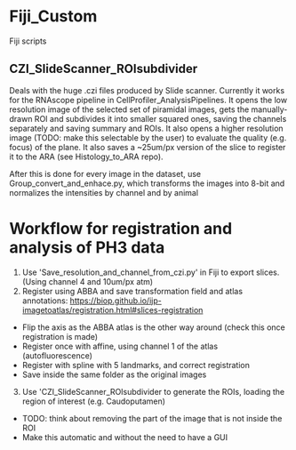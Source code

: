 # Fiji_Custom
Fiji scripts

## CZI_SlideScanner_ROIsubdivider
Deals with the huge .czi files produced by Slide scanner. Currently it works for the RNAscope pipeline in CellProfiler_AnalysisPipelines. 
It opens the low resolution image of the selected set of piramidal images, gets the manually-drawn ROI and subdivides it into smaller squared ones, saving the channels separately and saving summary and ROIs. It also opens a higher resolution image (TODO: make this selectable by the user) to evaluate the quality (e.g. focus) of the plane. It also saves a ~25um/px version of the slice to register it to the ARA (see Histology_to_ARA repo).

After this is done for every image in the dataset, use Group_convert_and_enhace.py, which transforms the images into 8-bit and normalizes the intensities by channel and by animal

# Workflow for registration and analysis of PH3 data
1. Use 'Save_resolution_and_channel_from_czi.py' in Fiji to export slices. (Using channel 4 and 10um/px atm)
2. Register using ABBA and save transformation field and atlas annotations: https://biop.github.io/ijp-imagetoatlas/registration.html#slices-registration
  - Flip the axis as the ABBA atlas is the other way around (check this once registration is made)
  - Register once with affine, using channel 1 of the atlas (autofluorescence)
  - Register with spline with 5 landmarks, and correct registration
  - Save inside the same folder as the original images
3. Use 'CZI_SlideScanner_ROIsubdivider to generate the ROIs, loading the region of interest (e.g. Caudoputamen)
  - TODO: think about removing the part of the image that is not inside the ROI
  - Make this automatic and without the need to have a GUI
